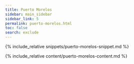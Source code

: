 ```yaml
---
title: Puerto Morelos
sidebar: main_sidebar
sidebar_link: 5
permalink: puerto-morelos.html
toc: false
search: exclude
---
```


{% include_relative snippets/puerto-morelos-snippet.md %}

{% include_relative content/puerto-morelos-content.md %}